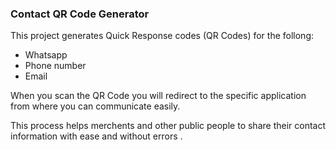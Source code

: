 ### Contact QR Code Generator
This project generates Quick Response codes (QR Codes) for the follong:
- Whatsapp
- Phone number
- Email

When you scan the QR Code you will redirect to the specific application from where you can communicate easily.

This process helps merchents and other public people to share their contact information with ease and without errors .
